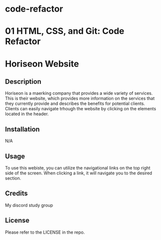 # code-refactor
# 01 HTML, CSS, and Git: Code Refactor
# Horiseon Website

## Description 

Horiseon is a maerking company that provides a wide variety of services. This is their website, which provides more information on the services that they currently provide and describes the benefits for potential clients. Clients can easily navigate trhough the website by clicking on the elements located in the header. 

## Installation

N/A

## Usage

To use this webiste, you can utilize the navigational links on the top right side of the screen. When clicking a link, it will navigate you to the desired section. 

## Credits

My discord study group 

## License

Please refer to the LICENSE in the repo. 